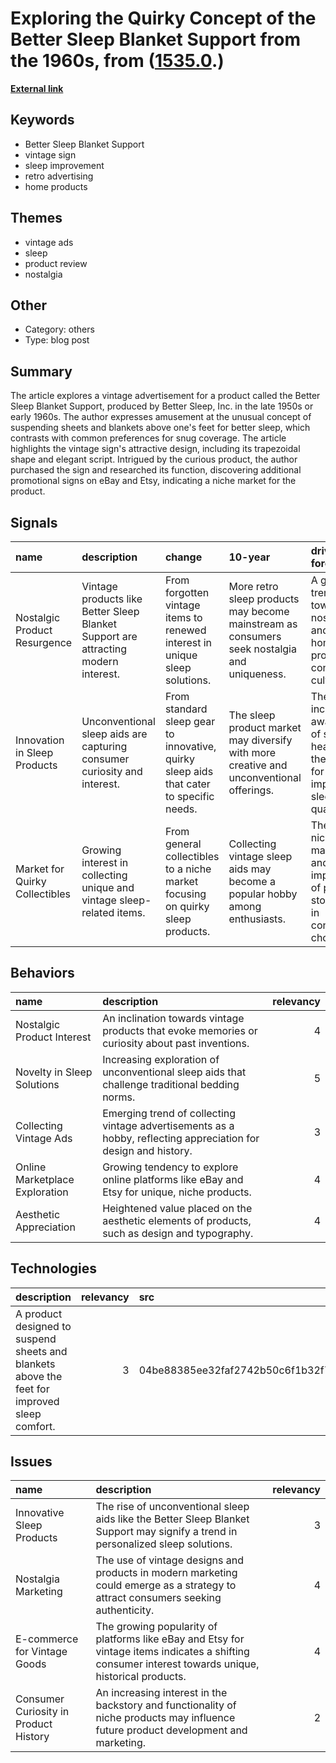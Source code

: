# __Exploring the Quirky Concept of the Better Sleep Blanket Support from the 1960s__, from ([1535.0](https://kghosh.substack.com/p/1535.0).)

__[External link](https://www.inconspicuous.info/p/a-new-rabbit-hole-the-better-sleep?publication_id=1136879&post_id=152022718&isFreemail=true&token=eyJ1c2VyX2lkIjo4Njk5MzM3NywicG9zdF9pZCI6MTUyMDIyNzE4LCJpYXQiOjE3MzI2Mjc3NzUsImV4cCI6MTczNTIxOTc3NSwiaXNzIjoicHViLTExMzY4NzkiLCJzdWIiOiJwb3N0LXJlYWN0aW9uIn0.uJZopef2xFOsSXkmqO9z3IC8B_RHZRg0adRrUI4K6BQ&r=1fskip&triedRedirect=true)__



## Keywords

* Better Sleep Blanket Support
* vintage sign
* sleep improvement
* retro advertising
* home products

## Themes

* vintage ads
* sleep
* product review
* nostalgia

## Other

* Category: others
* Type: blog post

## Summary

The article explores a vintage advertisement for a product called the Better Sleep Blanket Support, produced by Better Sleep, Inc. in the late 1950s or early 1960s. The author expresses amusement at the unusual concept of suspending sheets and blankets above one's feet for better sleep, which contrasts with common preferences for snug coverage. The article highlights the vintage sign's attractive design, including its trapezoidal shape and elegant script. Intrigued by the curious product, the author purchased the sign and researched its function, discovering additional promotional signs on eBay and Etsy, indicating a niche market for the product.

## Signals

| name                           | description                                                                        | change                                                                                  | 10-year                                                                                     | driving-force                                                                              |   relevancy |
|:-------------------------------|:-----------------------------------------------------------------------------------|:----------------------------------------------------------------------------------------|:--------------------------------------------------------------------------------------------|:-------------------------------------------------------------------------------------------|------------:|
| Nostalgic Product Resurgence   | Vintage products like Better Sleep Blanket Support are attracting modern interest. | From forgotten vintage items to renewed interest in unique sleep solutions.             | More retro sleep products may become mainstream as consumers seek nostalgia and uniqueness. | A growing trend towards nostalgia and unique home products in consumer culture.            |           4 |
| Innovation in Sleep Products   | Unconventional sleep aids are capturing consumer curiosity and interest.           | From standard sleep gear to innovative, quirky sleep aids that cater to specific needs. | The sleep product market may diversify with more creative and unconventional offerings.     | The increasing awareness of sleep health and the desire for improved sleep quality.        |           5 |
| Market for Quirky Collectibles | Growing interest in collecting unique and vintage sleep-related items.             | From general collectibles to a niche market focusing on quirky sleep products.          | Collecting vintage sleep aids may become a popular hobby among enthusiasts.                 | The rise of niche markets and the importance of personal storytelling in consumer choices. |           3 |

## Behaviors

| name                           | description                                                                                                     |   relevancy |
|:-------------------------------|:----------------------------------------------------------------------------------------------------------------|------------:|
| Nostalgic Product Interest     | An inclination towards vintage products that evoke memories or curiosity about past inventions.                 |           4 |
| Novelty in Sleep Solutions     | Increasing exploration of unconventional sleep aids that challenge traditional bedding norms.                   |           5 |
| Collecting Vintage Ads         | Emerging trend of collecting vintage advertisements as a hobby, reflecting appreciation for design and history. |           3 |
| Online Marketplace Exploration | Growing tendency to explore online platforms like eBay and Etsy for unique, niche products.                     |           4 |
| Aesthetic Appreciation         | Heightened value placed on the aesthetic elements of products, such as design and typography.                   |           4 |

## Technologies

| description                                                                                  |   relevancy | src                              |
|:---------------------------------------------------------------------------------------------|------------:|:---------------------------------|
| A product designed to suspend sheets and blankets above the feet for improved sleep comfort. |           3 | 04be88385ee32faf2742b50c6f1b32f7 |

## Issues

| name                                  | description                                                                                                                                          |   relevancy |
|:--------------------------------------|:-----------------------------------------------------------------------------------------------------------------------------------------------------|------------:|
| Innovative Sleep Products             | The rise of unconventional sleep aids like the Better Sleep Blanket Support may signify a trend in personalized sleep solutions.                     |           3 |
| Nostalgia Marketing                   | The use of vintage designs and products in modern marketing could emerge as a strategy to attract consumers seeking authenticity.                    |           4 |
| E-commerce for Vintage Goods          | The growing popularity of platforms like eBay and Etsy for vintage items indicates a shifting consumer interest towards unique, historical products. |           4 |
| Consumer Curiosity in Product History | An increasing interest in the backstory and functionality of niche products may influence future product development and marketing.                  |           2 |